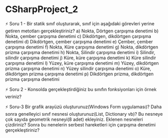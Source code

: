# CSharpProject_2
⚡ Soru 1 - Bir statik sınıf oluşturarak, sınıf için aşağıdaki görevleri yerine getiren metotları
gerçekleştiriniz?
a) Nokta, Dörtgen çarpışma denetimi
b) Nokta, çember çarpışma denetimi
c) Dikdörtgen, dikdörtgen çarpışma denetimi
d) Dikdörtgen, çember çarpışma denetimi
e) Çember, çember çarpışma denetimi
f) Nokta, Küre çarpışma denetimi
g) Nokta, dikdörtgen prizma çarpışma denetimi
h) Nokta, Silindir çarpışma denetimi
i) Silindir, silindir çarpışma denetimi
j) Küre, küre çarpışma denetimi
k) Küre silindir çarpışma denetimi
l) Yüzey, küre çarpışma denetimi
m) Yüzey, dikdörtgen prizma çarpışma denetimi
n) Yüzey silindir çarpışma denetimi
o) Küre, dikdörtgen prizma çarpışma denetimi
p) Dikdörtgen prizma, dikdörtgen prizma çarpışma denetimi

⚡ Soru 2 - Konsolda gerçekleştirdiğiniz bu sınıfın fonksiyonları için örnek veriniz?

⚡ Soru-3 Bir grafik arayüzü oluşturunuz(Windows Form uygulaması)? Daha sonra
genelleyici sınıf nesnesi oluşturunuz(List, Dictionary vb)? Bu nesneye çok sayıda
geometrik nesneyi(8 adet) ekleyiniz. Eklenen nesneleri çizdiriniz? Sonra bu nenelerin
serbest hareketleri için çarpışma denetimi gerçekleştiriniz?
